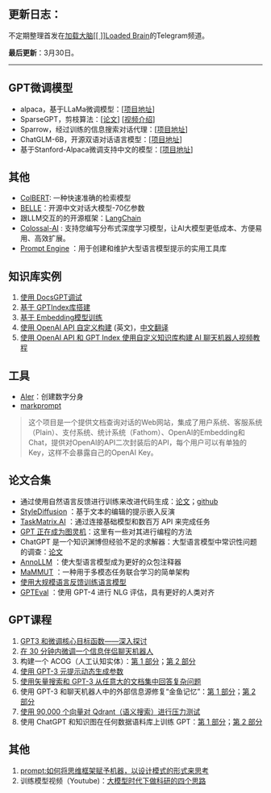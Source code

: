 ## 更新日志：
不定期整理首发在[加载大脑[[ ]]Loaded Brain](https://t.me/+R1X-kZUFpXpkM2M1)的Telegram频道。

**最后更新**：3月30日。

----

## GPT微调模型
- alpaca，基于LLaMa微调模型：[[项目地址](https://github.com/antimatter15/alpaca.cpp)]
- SparseGPT，剪枝算法：[[论文](https://arxiv.org/pdf/2301.00774.pdf)] [[视频介绍](https://t.me/lodbra/28)]
- Sparrow，经过训练的信息搜索对话代理：[[项目地址](https://arxiv.org/abs/2209.14375)]
- ChatGLM-6B，开源双语对话语言模型：[[项目地址](https://github.com/GanymedeNil/ChatGLM-6B/tree/single_mode)]
- 基于Stanford-Alpaca微调支持中文的模型：[[项目地址](https://huggingface.co/BelleGroup/BELLE-7B-2M)]

## 其他
- [ColBERT](https://github.com/stanford-futuredata/ColBERT): 一种快速准确的检索模型
- [BELLE](https://github.com/LianjiaTech/BELLE)：开源中文对话大模型-70亿参数
- 跟LLM交互的的开源框架：[LangChain](https://github.com/hwchase17/langchain)
- [Colossal-AI](https://github.com/hpcaitech/ColossalAI) : 支持您编写分布式深度学习模型，让AI大模型更低成本、方便易用、高效扩展。
- [Prompt Engine](https://github.com/microsoft/prompt-engine-py) ：用于创建和维护大型语言模型提示的实用工具库

## 知识库实例
1. [使用 DocsGPT调试](https://blog.frankzhao.cn/build_gpt_bot_for_doc/) 
2. [基于 GPTIndex库搭建](https://learningprompt.wiki/docs/tutorial-extras/%E6%90%AD%E5%BB%BA%E5%9F%BA%E4%BA%8E%E7%9F%A5%E8%AF%86%E5%BA%93%E5%86%85%E5%AE%B9%E7%9A%84%E6%9C%BA%E5%99%A8%E4%BA%BA) 
3. [基于 Embedding模型训练](https://github.com/GanymedeNil/document.ai)  
4. [使用 OpenAI API 自定义构建](https://uxdesign.cc/i-built-an-ai-that-answers-questions-based-on-my-user-research-data-7207b052e21c) (英文)，[中文翻译](https://blog.acwinds.com/%E7%BC%96%E7%A8%8B%E7%AC%94%E8%AE%B0/2023/03/12/Use-ChatGPT.html)
5. [使用 OpenAI API 和 GPT Index 使用自定义知识库构建 AI 聊天机器人视频教程](https://www.youtube.com/watch?v=vDZAZuaXf48)

## 工具
- [AIer](https://www.aier.app/)：创建数字分身
- [markprompt](https://github.com/motifland/markprompt) 
> 这个项目是一个提供文档查询对话的Web网站，集成了用户系统、客服系统（Plain）、支付系统、统计系统（Fathom）、OpenAI的Embedding和Chat，提供对OpenAI的API二次封装后的API，每个用户可以有单独的Key，这样不会暴露自己的OpenAI Key。

## 论文合集 
- 通过使用自然语言反馈进行训练来改进代码生成：[论文](https://arxiv.org/abs/2303.16749)；[github](https://github.com/nyu-mll/ILF-for-code-generation)
- [StyleDiffusion](https://arxiv.org/abs/2303.15649) ：基于文本的编辑的提示嵌入反演
- [TaskMatrix.AI](https://arxiv.org/abs/2303.16434) ：通过连接基础模型和数百万 API 来完成任务
- [GPT 正在成为图灵机](https://arxiv.org/abs/2303.14310)：这里有一些对其进行编程的方法
- ChatGPT 是一个知识渊博但经验不足的求解器：大型语言模型中常识性问题的调查：[论文](https://arxiv.org/abs/2303.16421)
- [AnnoLLM](https://arxiv.org/abs/2303.16854) ：使大型语言模型成为更好的众包注释器
- [MaMMUT](https://arxiv.org/abs/2303.16839) ：一种用于多模态任务联合学习的简单架构
- [使用大规模语言反馈训练语言模型](https://arxiv.org/abs/2303.16755)
- [GPTEval](https://arxiv.org/abs/2303.16634) ：使用 GPT-4 进行 NLG 评估，具有更好的人类对齐

## GPT课程
1. [GPT3 和微调核心目标函数——深入探讨](https://www.classcentral.com/classroom/youtube-gpt3-finetuning-the-core-objective-functions-a-deep-dive-126223)
2. [在 30 分钟内微调一个信息伴侣聊天机器人](https://www.classcentral.com/classroom/youtube-gpt-3-working-session-finetune-an-information-companion-chatbot-in-30-minutes-research-only-126221)
3. 构建一个 ACOG（人工认知实体）：[第 1 部分](https://www.classcentral.com/classroom/youtube-let-s-build-an-acog-artificial-cognitive-entity-part-1-126216)；[第 2 部分](https://www.classcentral.com/classroom/youtube-let-s-build-an-acog-artificial-cognitive-entity-part-2-126215)
4.  [使用 GPT-3 元提示动态生成参数](https://www.classcentral.com/classroom/youtube-gpt3-finetuning-the-core-objective-functions-a-deep-dive-126223)
5. [使用矢量搜索和 GPT-3 从任意大的文档集中回答复杂问题](https://www.classcentral.com/classroom/youtube-answer-complex-questions-from-an-arbitrarily-large-set-of-documents-with-vector-search-and-gpt-3-126212)
6. 使用 GPT-3 和聊天机器人中的外部信息源修复“金鱼记忆”：[第 1 部分](https://www.classcentral.com/classroom/youtube-fixing-goldfish-memory-with-gpt-3-and-external-sources-of-information-in-a-chatbot-part-1-126211)；[第 2 部分](https://www.classcentral.com/classroom/youtube-fixing-goldfish-memory-with-gpt-3-and-external-sources-of-information-in-a-chatbot-part-2-126210)
7. [使用 90,000 个向量对 Qdrant（语义搜索）进行压力测试](https://www.classcentral.com/classroom/youtube-stress-testing-qdrant-semantic-search-with-90-000-vectors-lightning-fast-search-microservice-126199)
8. 使用 ChatGPT 和知识图在任何数据语料库上训练 GPT：[第 1 部分](https://www.classcentral.com/classroom/youtube-train-gpt-3-on-any-corpus-of-data-with-chatgpt-and-knowledge-graphs-scotus-opinions-part-1-126187)；[第 2 部分](https://www.classcentral.com/classroom/youtube-train-gpt-3-on-any-corpus-of-data-with-chatgpt-and-knowledge-graphs-scotus-opinions-part-2-126186)

## 其他
1. [prompt:如何将思维框架赋予机器，以设计模式的形式来思考](https://github.com/prompt-engineering/prompt-patterns#prompt-编写模式如何将思维框架赋予机器)
2. 训练模型视频（Youtube)：[大模型时代下做科研的四个思路](https://www.youtube.com/watch?v=sh79Z8i15PI)
